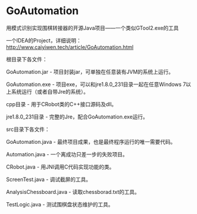 # GoAutomation
用模式识别实现围棋转接器的开源Java项目——一个类似GTool2.exe的工具

一个IDEA的Project，详细说明：http://www.caiyiwen.tech/article/GoAutomation.html

根目录下各文件：

GoAutomation.jar - 项目封装jar，可单独在任意装有JVM的系统上运行。

GoAutomation.exe - 项目exe，可以和jre1.8.0_231目录一起在任意Windows 7以上系统运行（或者自带Jre的系统）。

cpp目录 - 用于CRobot类的C++接口源码及dll。

jre1.8.0_231目录 - 完整的Jre，配合GoAutomation.exe运行。

src目录下各文件：

GoAutomation.java - 最终项目成果，也是最终程序运行的唯一需要代码。

Automation.java - 一个离成功只差一步的失败项目。

CRobot.java - 用JNI调用C代码实现功能的类。

ScreenTest.java - 调试截屏的工具。

AnalysisChessboard.java - 读取chessborad.txt的工具。

TestLogic.java - 测试围棋盘状态维护的工具。